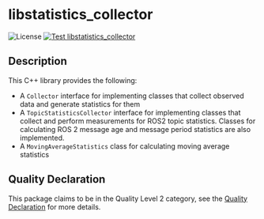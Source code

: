 # libstatistics_collector

![License](https://img.shields.io/github/license/ros-tooling/libstatistics_collector)
[![Test libstatistics_collector](https://github.com/ros-tooling/libstatistics_collector/workflows/Test%20libstatistics_collector/badge.svg)](https://github.com/ros-tooling/libstatistics_collector/actions?query=workflow%3A%22Test+libstatistics_collector%22)
## Description

This C++ library provides the following:

- A `Collector` interface for implementing classes that collect observed data
 and generate statistics for them
- A `TopicStatisticsCollector` interface for implementing classes that
 collect and perform measurements for ROS2 topic statistics.
 Classes for calculating ROS 2 message age and message period statistics are
 also implemented.
- A `MovingAverageStatistics` class for calculating moving average statistics

## Quality Declaration

This package claims to be in the Quality Level 2 category, see the [Quality Declaration](./QUALITY_DECLARATION.md) for more details.
